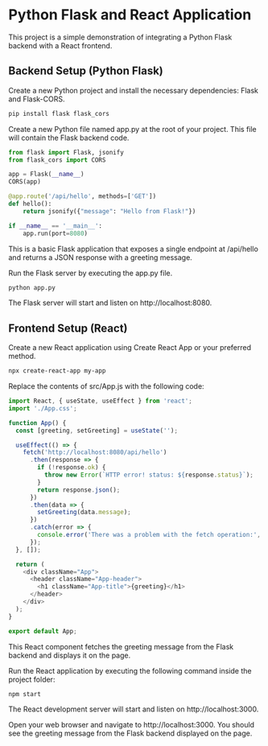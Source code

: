 # Python Flask and React Application
This project is a simple demonstration of integrating a Python Flask backend with a React frontend.

## Backend Setup (Python Flask)
Create a new Python project and install the necessary dependencies: Flask and Flask-CORS.

```bash
pip install flask flask_cors
```

Create a new Python file named app.py at the root of your project. This file will contain the Flask backend code.

```python
from flask import Flask, jsonify
from flask_cors import CORS

app = Flask(__name__)
CORS(app)

@app.route('/api/hello', methods=['GET'])
def hello():
    return jsonify({"message": "Hello from Flask!"})

if __name__ == '__main__':
    app.run(port=8080)

```

This is a basic Flask application that exposes a single endpoint at /api/hello and returns a JSON response with a greeting message.

Run the Flask server by executing the app.py file.

```bash
python app.py
```


The Flask server will start and listen on http://localhost:8080.

## Frontend Setup (React)
Create a new React application using Create React App or your preferred method.

```bash
npx create-react-app my-app
```

Replace the contents of src/App.js with the following code:

```javascript
import React, { useState, useEffect } from 'react';
import './App.css';

function App() {
  const [greeting, setGreeting] = useState('');

  useEffect(() => {
    fetch('http://localhost:8080/api/hello')
      .then(response => {
        if (!response.ok) {
          throw new Error(`HTTP error! status: ${response.status}`);
        }
        return response.json();
      })
      .then(data => {
        setGreeting(data.message);
      })
      .catch(error => {
        console.error('There was a problem with the fetch operation:', error);
      });
  }, []);

  return (
    <div className="App">
      <header className="App-header">
        <h1 className="App-title">{greeting}</h1>
      </header>
    </div>
  );
}

export default App;
```


This React component fetches the greeting message from the Flask backend and displays it on the page.

Run the React application by executing the following command inside the project folder:

```bash
npm start
```

The React development server will start and listen on http://localhost:3000.

Open your web browser and navigate to http://localhost:3000. You should see the greeting message from the Flask backend displayed on the page.

